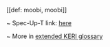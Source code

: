 [[def: moobi, moobi]]

~ Spec-Up-T link: <a href='https://weboftrust.github.io/WOT-terms/docs/glossary/moobi'>here</a>

~ More in <a href="https://weboftrust.github.io/WOT-terms/docs/glossary/moobi">extended KERI glossary</a>
